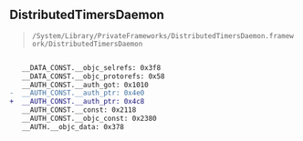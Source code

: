 ## DistributedTimersDaemon

> `/System/Library/PrivateFrameworks/DistributedTimersDaemon.framework/DistributedTimersDaemon`

```diff

   __DATA_CONST.__objc_selrefs: 0x3f8
   __DATA_CONST.__objc_protorefs: 0x58
   __AUTH_CONST.__auth_got: 0x1010
-  __AUTH_CONST.__auth_ptr: 0x4e0
+  __AUTH_CONST.__auth_ptr: 0x4c8
   __AUTH_CONST.__const: 0x2118
   __AUTH_CONST.__objc_const: 0x2380
   __AUTH.__objc_data: 0x378

```
